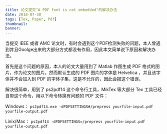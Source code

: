 ```yaml
---
title: 论文提交"A PDF font is not embedded"的解决办法
date: 2018-07-30
tags: [Tex, Paper, Pdf]
thumbnail: 
banner: 
---
```


当提交 IEEE 或者 AMC 论文时，有时会遇到这个PDF检测失败的问题，本人曾遇到并且Goolge出来的大部分方式都没有作用，因此本文简单说下原因和解决办法。

首先是这个问题的原因，本人的论文大量用到了 Matlab 作图生成 PDF 格式的图片，作为论文的图片。然而默认生成的 PDF 图片的字体是 Helvetica ，并且该字体并不会加入到 PDF 的字体子集，这是不允许的，因此会报这个错误。

解决很简单，用到了 ps2pdf14 这个命令行工具，MikTex 等大部分 Tex 工具已经自带这个命令，用以下命令转换有问题的 PDF 文件：

Windows：
`ps2pdf14.exe -dPDFSETTINGS#/prepress yourfile-input.pdf yourfile-output.pdf`

Linix/Mac：
`ps2pdf14 -dPDFSETTINGS=/prepress yourfile-input.pdf yourfile-output.pdf`